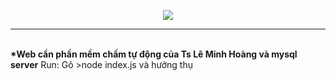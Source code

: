 <p align="center"><img src="https://i.imgur.com/X0UaBOM.png"></p>
<hr><br>
<b>*Web cần phần mềm chấm tự động của Ts Lê Minh Hoàng và mysql server</b>
Run: Gõ >node index.js và hưởng thụ
